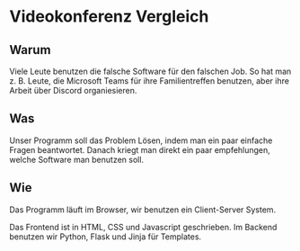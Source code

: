 # Videokonferenz Vergleich

## Warum

Viele Leute benutzen die falsche Software für den falschen Job. So hat man z. B. Leute, die Microsoft Teams für ihre Familientreffen benutzen, aber ihre Arbeit über Discord organiesieren.

## Was

Unser Programm soll das Problem Lösen, indem man ein paar einfache Fragen beantwortet. Danach kriegt man direkt ein paar empfehlungen, welche Software man benutzen soll.

## Wie

Das Programm läuft im Browser, wir benutzen ein Client-Server System.

Das Frontend ist in HTML, CSS und Javascript geschrieben.
Im Backend benutzen wir Python, Flask und Jinja für Templates.
